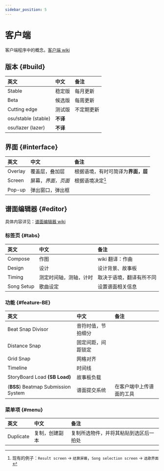 ```yaml
---
sidebar_position: 5
---
```



# 客户端

客户端程序中的概念。[客户端 wiki](https://osu.ppy.sh/wiki/Client)

## 版本 {#build}

| 英文 | 中文 | 备注 |
| :-- | :-- | :-- |
| Stable | 稳定版 | 每月更新 |
| Beta | 候选版 | 每周更新 |
| Cutting edge | 测试版 | 不定期更新 |
| osu!stable (stable) | **不译** |  |
| osu!lazer (lazer) | **不译** |  |

## 界面 {#interface}

| 英文 | 中文 | 备注 |
| :-- | :-- | :-- |
| Overlay | 覆盖层，叠加层 | 根据语境，有时可简译为**界面，层** |
| Screen | 屏幕，*界面，页面* | 根据语境决定[^context-screen] |
| Pop-up  | 弹出窗口，弹出框 |  |

## 谱面编辑器 {#editor}

具体内容详见：[谱面编辑器 wiki](https://osu.ppy.sh/wiki/Client/Beatmap_editor)

### 标签页 {#tabs}

| 英文 | 中文 | 备注 |
| :-- | :-- | :-- |
| Compose | 作图 | wiki 翻译：作曲 |
| Design | 设计 | 设计背景、故事板 |
| Timing | 测定时间轴，测轴，计时 | 取决于语境，翻译有所不同 |
| Song Setup | 歌曲设定 | 设置谱面相关信息 |

### 功能 {#feature-BE}

| 英文 | 中文 | 备注 |
| :-- | :-- | :-- |
| Beat Snap Divisor | 音符时值，节拍细分 |  |
| Distance Snap | 固定间距，间距锁定 |  |
| Grid Snap | 网格对齐 |  |
| Timeline | 时间线 |  |
| StoryBoard Load **(SB Load)** | 故事板负载 |  |
| (**BSS**) Beatmap Submission System | 谱面提交系统 | 在客户端中上传谱面的工具 |

### 菜单项 {#menu}

| 英文 | 中文 | 备注 |
| :-- | :-- | :-- |
| Duplicate | 复制，创建副本 | 复制所选物件，并将其粘贴到选区后一拍处 |

[^context-screen]: 现有的例子：`Result screen` -> `结算屏幕`，`Song selection screen` -> `选歌界面`

